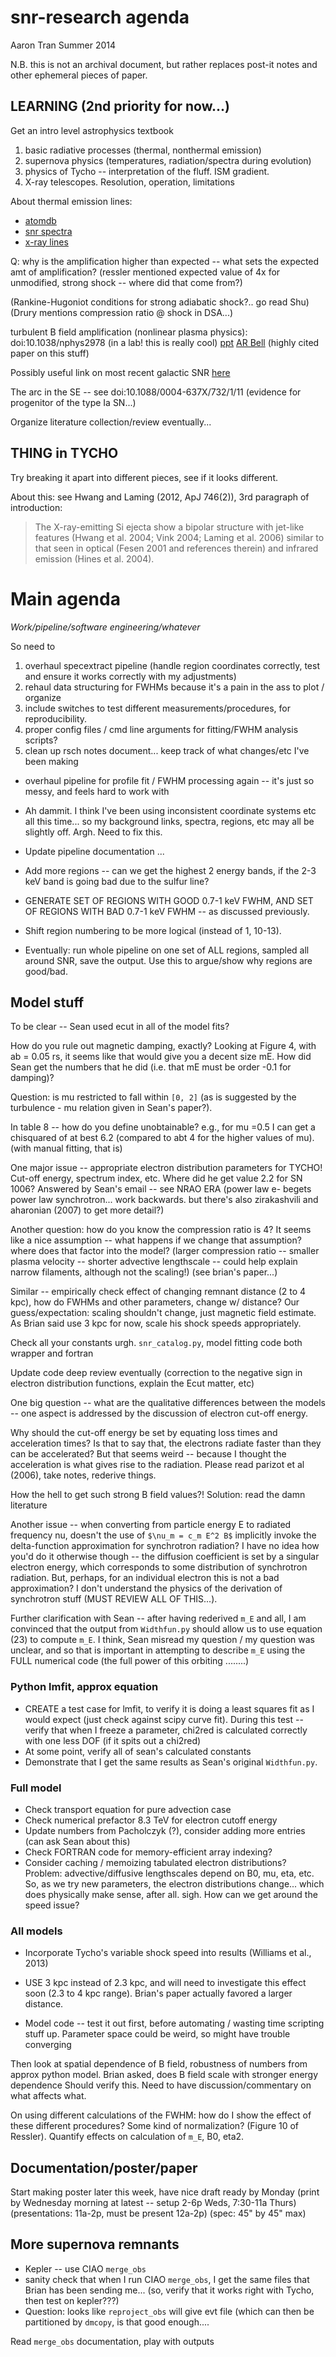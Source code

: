 snr-research agenda
===================
Aaron Tran
Summer 2014

N.B. this is not an archival document, but rather replaces post-it notes and
other ephemeral pieces of paper.

LEARNING (2nd priority for now...)
----------------------------------

Get an intro level astrophysics textbook
1. basic radiative processes (thermal, nonthermal emission)
2. supernova physics (temperatures, radiation/spectra during evolution)
3. physics of Tycho -- interpretation of the fluff.  ISM gradient.
4. X-ray telescopes.  Resolution, operation, limitations

About thermal emission lines:
* [atomdb](http://www.atomdb.org/Physics/units.php)
* [snr spectra](http://www.phy.duke.edu/~kolena/snrspectra.html)
* [x-ray lines](http://www.phy.duke.edu/~kolena/strongxlines.html)

Q: why is the amplification higher than expected -- what sets the expected amt
of amplification?  (ressler mentioned expected value of 4x for unmodified,
strong shock -- where did that come from?)

(Rankine-Hugoniot conditions for strong adiabatic shock?.. go read Shu)
(Drury mentions compression ratio @ shock in DSA...)

turbulent B field amplification (nonlinear plasma physics):
doi:10.1038/nphys2978 (in a lab! this is really cool)
[ppt](http://fermi.gsfc.nasa.gov/science/mtgs/symposia/2007/p4/P4.1_Ellison.pdf)
[AR Bell](http://mnras.oxfordjournals.org/content/353/2/550.full.pdf) (highly
cited paper on this stuff)

Possibly useful link on most recent galactic SNR
[here](http://chandra.harvard.edu/photo/2008/g19/media/)

The arc in the SE -- see doi:10.1088/0004-637X/732/1/11 (evidence for
progenitor of the type Ia SN...)

Organize literature collection/review eventually...


THING in TYCHO
--------------

Try breaking it apart into different pieces, see if it looks different.

About this: see Hwang and Laming (2012, ApJ 746(2)), 3rd paragraph of
introduction:

> The X-ray-emitting Si ejecta show a bipolar structure with jet-like features
> (Hwang et al. 2004; Vink 2004; Laming et al. 2006) similar to that seen in
> optical (Fesen 2001 and references therein) and infrared emission (Hines et
> al. 2004).



Main agenda
===========

*Work/pipeline/software engineering/whatever*

So need to
1. overhaul specextract pipeline (handle region coordinates correctly, test and
   ensure it works correctly with my adjustments)
2. rehaul data structuring for FWHMs because it's a pain in the ass to plot /
   organize
3. include switches to test different measurements/procedures, for
   reproducibility.
4. proper config files / cmd line arguments for fitting/FWHM analysis scripts?
5. clean up rsch notes document... keep track of what changes/etc I've been
   making


* overhaul pipeline for profile fit / FWHM processing again -- it's just so
  messy, and feels hard to work with

* Ah dammit.  I think I've been using inconsistent coordinate systems etc all
  this time... so my background links, spectra, regions, etc may all be
  slightly off.  Argh. Need to fix this.

* Update pipeline documentation ...

* Add more regions -- can we get the highest 2 energy bands, if the 2-3 keV
  band is going bad due to the sulfur line?
* GENERATE SET OF REGIONS WITH GOOD 0.7-1 keV FWHM, AND SET OF REGIONS WITH BAD
  0.7-1 keV FWHM -- as discussed previously.
* Shift region numbering to be more logical (instead of 1, 10-13).

* Eventually: run whole pipeline on one set of ALL regions, sampled all around
  SNR, save the output.  Use this to argue/show why regions are good/bad.

Model stuff
-----------

To be clear -- Sean used ecut in all of the model fits?

How do you rule out magnetic damping, exactly?  Looking at Figure 4, with ab =
0.05 rs, it seems like that would give you a decent size mE.  How did Sean get
the numbers that he did (i.e. that mE must be order -0.1 for damping)?

Question: is mu restricted to fall within `[0, 2]` (as is suggested by the
turbulence - mu relation given in Sean's paper?).

In table 8 -- how do you define unobtainable?
e.g., for mu =0.5 I can get a chisquared of at best 6.2 (compared to abt 4 for
the higher values of mu). (with manual fitting, that is)

One major issue -- appropriate electron distribution parameters for TYCHO!
Cut-off energy, spectrum index, etc.  Where did he get value 2.2 for SN 1006?
Answered by Sean's email -- see NRAO ERA (power law e- begets power law
synchrotron... work backwards. but there's also zirakashvili and aharonian
(2007) to get more detail?)

Another question: how do you know the compression ratio is 4?  It seems like a
nice assumption -- what happens if we change that assumption? where does that
factor into the model? (larger compression ratio -- smaller plasma velocity --
shorter advective lengthscale -- could help explain narrow filaments, although
not the scaling!)  (see brian's paper...)

Similar -- empirically check effect of changing remnant distance (2 to 4 kpc),
how do FWHMs and other parameters, change w/ distance?  Our guess/expectation:
scaling shouldn't change, just magnetic field estimate.  As Brian said use 3
kpc for now, scale his shock speeds appropriately.

Check all your constants urgh.  `snr_catalog.py`, model fitting code both
wrapper and fortran

Update code deep review eventually (correction to the negative sign in electron
distribution functions, explain the Ecut matter, etc)

One big question -- what are the qualitative differences between the models --
one aspect is addressed by the discussion of electron cut-off energy.

Why should the cut-off energy be set by equating loss times and acceleration
times?  Is that to say that, the electrons radiate faster than they can be
accelerated?  But that seems weird -- because I thought the acceleration is
what gives rise to the radiation.  Please read parizot et al (2006), take
notes, rederive things.

How the hell to get such strong B field values?!
Solution: read the damn literature

Another issue -- when converting from particle energy E to radiated frequency
nu, doesn't the use of `$\nu_m = c_m E^2 B$` implicitly invoke the
delta-function approximation for synchrotron radiation?  I have no idea how
you'd do it otherwise though -- the diffusion coefficient is set by a singular
electron energy, which corresponds to some distribution of synchrotron
radiation.  But, perhaps, for an individual electron this is not a bad
approximation?  I don't understand the physics of the derivation of synchrotron
stuff (MUST REVIEW ALL OF THIS...).

Further clarification with Sean -- after having rederived `m_E` and all, I am
convinced that the output from `Widthfun.py` should allow us to use equation
(23) to compute `m_E`.  I think, Sean misread my question / my question was
unclear, and so that is important in attempting to describe `m_E` using the
FULL numerical code (the full power of this orbiting ........)

### Python lmfit, approx equation

* CREATE a test case for lmfit, to verify it is doing a least squares fit as I
  would expect (just check against scipy curve fit).
  During this test -- verify that when I freeze a parameter, chi2red is
  calculated correctly with one less DOF (if it spits out a chi2red)
* At some point, verify all of sean's calculated constants
* Demonstrate that I get the same results as Sean's original `Widthfun.py`.

### Full model

* Check transport equation for pure advection case
* Check numerical prefactor 8.3 TeV for electron cutoff energy
* Update numbers from Pacholczyk (?), consider adding more entries (can ask
  Sean about this)
* Check FORTRAN code for memory-efficient array indexing?
* Consider caching / memoizing tabulated electron distributions?
  Problem: advective/diffusive lengthscales depend on B0, mu, eta, etc.
  So, as we try new parameters, the electron distributions change...
  which does physically make sense, after all.  sigh.
  How can we get around the speed issue?

### All models
* Incorporate Tycho's variable shock speed into results (Williams et al., 2013)
* USE 3 kpc instead of 2.3 kpc, and will need to investigate this effect soon
  (2.3 to 4 kpc range).  Brian's paper actually favored a larger distance.

* Model code -- test it out first, before automating / wasting time scripting
  stuff up.  Parameter space could be weird, so might have trouble converging

Then look at spatial dependence of B field, robustness of numbers from approx
python model. Brian asked, does B field scale with stronger energy dependence
Should verify this. Need to have discussion/commentary on what affects what.

On using different calculations of the FWHM: how do I show the effect of these
different procedures?  Some kind of normalization? (Figure 10 of Ressler).
Quantify effects on calculation of `m_E`, B0, eta2.


Documentation/poster/paper
--------------------------

Start making poster later this week, have nice draft ready by Monday
(print by Wednesday morning at latest -- setup 2-6p Weds, 7:30-11a Thurs)
(presentations: 11a-2p, must be present 12a-2p)
(spec: 45" by 45" max)

More supernova remnants
-----------------------

* Kepler -- use CIAO `merge_obs`
* sanity check that when I run CIAO `merge_obs`, I get the same files that
  Brian has been sending me... (so, verify that it works right with Tycho, then
  test on kepler???)
* Question: looks like `reproject_obs` will give evt file (which can then be
  partitioned by `dmcopy`, is that good enough....

Read `merge_obs` documentation, play with outputs
